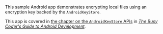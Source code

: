 This sample Android app demonstrates
encrypting local files using an encryption key backed by the `AndroidKeyStore`.

This app is covered in 
[the chapter on the `AndroidKeyStore` APIs](https://commonsware.com/Android/previews/keys-and-the-keystore)
in [*The Busy Coder's Guide to Android Development*](https://commonsware.com/Android/).

